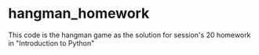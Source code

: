 # hangman_homework

This code is the hangman game as the solution for session's 20 homework in "Introduction to Python"
